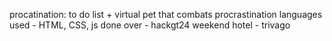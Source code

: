 procatination: to do list + virtual pet that combats procrastination
languages used - HTML, CSS, js
done over - hackgt24 weekend
hotel - trivago
